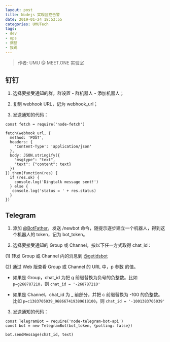 ```yaml
---
layout: post
title: Nodejs 实现监控告警
date: 2019-01-24 18:53:55
categories: UMUTech
tags:
- dev
- ops
- 调研
- 挨踢
---
```

> 作者: UMU @ MEET.ONE 实验室

## 钉钉

1. 选择要接受通知的群，群设置 - 群机器人 - 添加机器人；

2. 复制 webhook URL，记为 webhook_url；

3. 发送通知的代码：

```nodejs
const fetch = require('node-fetch')

fetch(webhook_url, {
  method: 'POST',
  headers: {
    'Content-Type': 'application/json'
  },
  body: JSON.stringify({
    "msgtype": "text",
    "text": {"content": text}
  })
}).then(function(res) {
  if (res.ok) {
    console.log('Dingtalk message sent!')
  } else {
   console.log('status = ' + res.status)
  }
})
```

## Telegram

1. 添加 [@BotFather](https://telegram.me/BotFather)，发送 /newbot 命令，随提示逐步建立一个机器人，得到这个机器人的 token，记为 bot_token。

2. 选择要接受通知的 Group 或 Channel，按以下任一方式取得 chat_id：

(1) 转发 Group 或 Channel 内的消息到 [@getidsbot](https://telegram.me/getidsbot)

(2) 通过 Web 版查看 Group 或 Channel 的 URL 中，p 参数 的值。

- 如果是 Group，chat_id 为把 g 前缀替换为负号的负整数。比如 `p=g268787210`，则 `chat_id = '-268787210'`

- 如果是 Channel，chat_id 为 _ 前部分，并把 c 前缀替换为 -100 的负整数。比如 `p=c1383705039_968667419389618100`，则 `chat_id = '-1001383705039'`

3. 发送通知的代码：

```
const TelegramBot = require('node-telegram-bot-api')
const bot = new TelegramBot(bot_token, {polling: false})

bot.sendMessage(chat_id, text)
```
